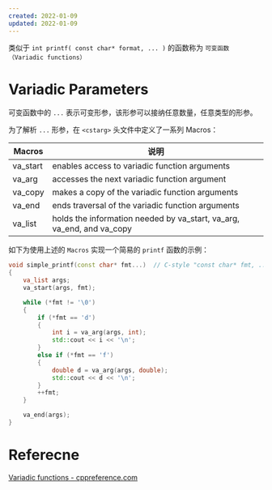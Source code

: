 ```yaml
---
created: 2022-01-09
updated: 2022-01-09
---
```


类似于 `int printf( const char* format, ... )` 的函数称为 `可变函数（Variadic functions）`

# Variadic Parameters

可变函数中的 `...` 表示可变形参，该形参可以接纳任意数量，任意类型的形参。

为了解析 `...` 形参，在 `<cstarg>` 头文件中定义了一系列 Macros：

| Macros    | 说明                                                                      |
| -------- | --------------------------------------------------------------------- |
| va_start | enables access to variadic function arguments                         |
| va_arg   | accesses the next variadic function argument                          |
| va_copy  | makes a copy of the variadic function arguments                          |
| va_end   | ends traversal of the variadic function arguments                     |
| va_list  | holds the information needed by va_start, va_arg, va_end, and va_copy |

如下为使用上述的 `Macros` 实现一个简易的 `printf` 函数的示例：
```cpp
void simple_printf(const char* fmt...)  // C-style "const char* fmt, ..." is also valid
{
    va_list args;
    va_start(args, fmt);

    while (*fmt != '\0')
    {
        if (*fmt == 'd')
        {
            int i = va_arg(args, int);
            std::cout << i << '\n';
        }
        else if (*fmt == 'f')
        {
            double d = va_arg(args, double);
            std::cout << d << '\n';
        }
        ++fmt;
    }

    va_end(args);
}
```




# Referecne

[Variadic functions - cppreference.com](https://en.cppreference.com/w/cpp/utility/variadic)